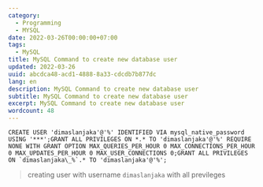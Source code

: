 ```yaml
---
category:
  - Programming
  - MYSQL
date: 2022-03-26T00:00:00+07:00
tags:
  - MySQL
title: MySQL Command to create new database user
updated: 2022-03-26
uuid: abcdca48-acd1-4888-8a33-cdcdb7b877dc
lang: en
description: MySQL Command to create new database user
subtitle: MySQL Command to create new database user
excerpt: MySQL Command to create new database user
wordcount: 48
---
```


<pre><code class="language-mysql">CREATE USER 'dimaslanjaka'@'%' IDENTIFIED VIA mysql_native_password USING '***';GRANT ALL PRIVILEGES ON *.* TO 'dimaslanjaka'@'%' REQUIRE NONE WITH GRANT OPTION MAX_QUERIES_PER_HOUR 0 MAX_CONNECTIONS_PER_HOUR 0 MAX_UPDATES_PER_HOUR 0 MAX_USER_CONNECTIONS 0;GRANT ALL PRIVILEGES ON `dimaslanjaka\_%`.* TO 'dimaslanjaka'@'%';
</code></pre>
<blockquote>
<p>creating user with username <code>dimaslanjaka</code> with all previleges</p>
</blockquote>
